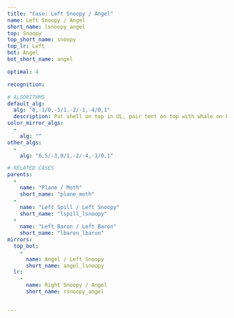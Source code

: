 ```yaml
---
title: "Case: Left Snoopy / Angel"
name: Left Snoopy / Angel
short_name: lsnoopy_angel
top: Snoopy
top_short_name: snoopy
top_lr: Left
bot: Angel
bot_short_name: angel

optimal: 4

recognition:

# ALGORITHMS
default_alg:
  alg: "0,-1/0,-3/1,-2/-1,-4/0,1"
  description: Put shell on top in UL, pair tent on top with whale on bottom to form good plane/moth.
color_mirror_algs:
  -
    alg: ""
other_algs:
  -
    alg: "6,5/-3,0/1,-2/-4,-1/0,1"

# RELATED CASES
parents:
  -
    name: "Plane / Moth"
    short_name: "plane_moth"
  -
    name: "Left Spill / Left Snoopy"
    short_name: "lspill_lsnoopy"
  -
    name: "Left Baron / Left Baron"
    short_name: "lbaron_lbaron"
mirrors:
  top_bot:
    -
      name: Angel / Left Snoopy
      short_name: angel_lsnoopy
  lr:
    -
      name: Right Snoopy / Angel
      short_name: rsnoopy_angel


---
```


